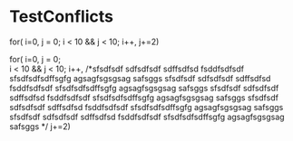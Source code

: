 # TestConflicts
for( i=0, j = 0;  i < 10  && j < 10; i++, j+=2)

for( i=0, 
         j = 0;  
           i < 10  && j < 10; 
             i++,
             /*sfsdfsdf
sdfsdfsdf
sdffsdfsd
fsddfsdfsdf
sfsdfsdfsdffsgfg
agsagfsgsgsag
safsggs
sfsdfsdf
sdfsdfsdf
sdffsdfsd
fsddfsdfsdf
sfsdfsdfsdffsgfg
agsagfsgsgsag
safsggs
sfsdfsdf
sdfsdfsdf
sdffsdfsd
fsddfsdfsdf
sfsdfsdfsdffsgfg
agsagfsgsgsag
safsggs
sfsdfsdf
sdfsdfsdf
sdffsdfsd
fsddfsdfsdf
sfsdfsdfsdffsgfg
agsagfsgsgsag
safsggs
sfsdfsdf
sdfsdfsdf
sdffsdfsd
fsddfsdfsdf
sfsdfsdfsdffsgfg
agsagfsgsgsag
safsggs
*/ 
                j+=2)